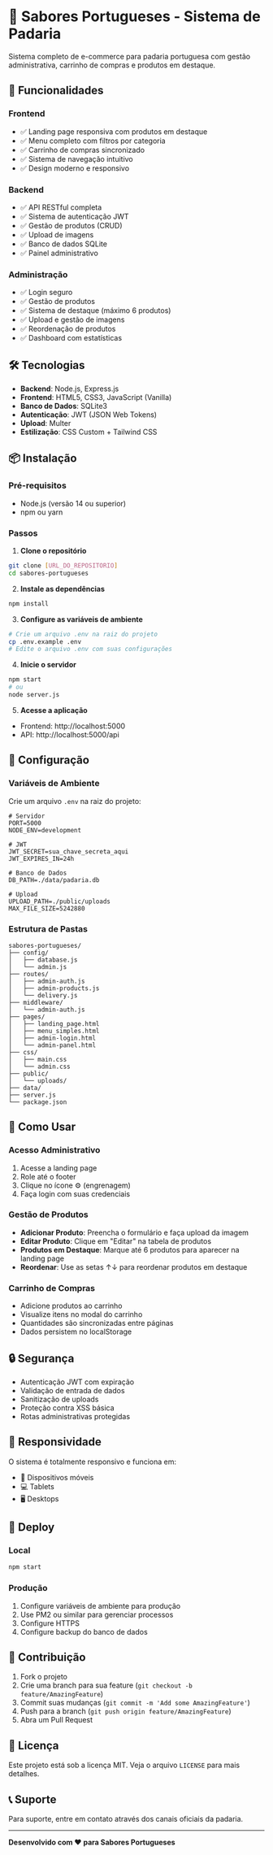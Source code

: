 # 🥖 Sabores Portugueses - Sistema de Padaria

Sistema completo de e-commerce para padaria portuguesa com gestão administrativa, carrinho de compras e produtos em destaque.

## 🚀 Funcionalidades

### **Frontend**
- ✅ Landing page responsiva com produtos em destaque
- ✅ Menu completo com filtros por categoria
- ✅ Carrinho de compras sincronizado
- ✅ Sistema de navegação intuitivo
- ✅ Design moderno e responsivo

### **Backend**
- ✅ API RESTful completa
- ✅ Sistema de autenticação JWT
- ✅ Gestão de produtos (CRUD)
- ✅ Upload de imagens
- ✅ Banco de dados SQLite
- ✅ Painel administrativo

### **Administração**
- ✅ Login seguro
- ✅ Gestão de produtos
- ✅ Sistema de destaque (máximo 6 produtos)
- ✅ Upload e gestão de imagens
- ✅ Reordenação de produtos
- ✅ Dashboard com estatísticas

## 🛠️ Tecnologias

- **Backend**: Node.js, Express.js
- **Frontend**: HTML5, CSS3, JavaScript (Vanilla)
- **Banco de Dados**: SQLite3
- **Autenticação**: JWT (JSON Web Tokens)
- **Upload**: Multer
- **Estilização**: CSS Custom + Tailwind CSS

## 📦 Instalação

### **Pré-requisitos**
- Node.js (versão 14 ou superior)
- npm ou yarn

### **Passos**

1. **Clone o repositório**
```bash
git clone [URL_DO_REPOSITORIO]
cd sabores-portugueses
```

2. **Instale as dependências**
```bash
npm install
```

3. **Configure as variáveis de ambiente**
```bash
# Crie um arquivo .env na raiz do projeto
cp .env.example .env
# Edite o arquivo .env com suas configurações
```

4. **Inicie o servidor**
```bash
npm start
# ou
node server.js
```

5. **Acesse a aplicação**
- Frontend: http://localhost:5000
- API: http://localhost:5000/api

## 🔧 Configuração

### **Variáveis de Ambiente**
Crie um arquivo `.env` na raiz do projeto:

```env
# Servidor
PORT=5000
NODE_ENV=development

# JWT
JWT_SECRET=sua_chave_secreta_aqui
JWT_EXPIRES_IN=24h

# Banco de Dados
DB_PATH=./data/padaria.db

# Upload
UPLOAD_PATH=./public/uploads
MAX_FILE_SIZE=5242880
```

### **Estrutura de Pastas**
```
sabores-portugueses/
├── config/
│   ├── database.js
│   └── admin.js
├── routes/
│   ├── admin-auth.js
│   ├── admin-products.js
│   └── delivery.js
├── middleware/
│   └── admin-auth.js
├── pages/
│   ├── landing_page.html
│   ├── menu_simples.html
│   ├── admin-login.html
│   └── admin-panel.html
├── css/
│   ├── main.css
│   └── admin.css
├── public/
│   └── uploads/
├── data/
├── server.js
└── package.json
```

## 🎯 Como Usar

### **Acesso Administrativo**
1. Acesse a landing page
2. Role até o footer
3. Clique no ícone ⚙️ (engrenagem)
4. Faça login com suas credenciais

### **Gestão de Produtos**
- **Adicionar Produto**: Preencha o formulário e faça upload da imagem
- **Editar Produto**: Clique em "Editar" na tabela de produtos
- **Produtos em Destaque**: Marque até 6 produtos para aparecer na landing page
- **Reordenar**: Use as setas ↑↓ para reordenar produtos em destaque

### **Carrinho de Compras**
- Adicione produtos ao carrinho
- Visualize itens no modal do carrinho
- Quantidades são sincronizadas entre páginas
- Dados persistem no localStorage

## 🔒 Segurança

- Autenticação JWT com expiração
- Validação de entrada de dados
- Sanitização de uploads
- Proteção contra XSS básica
- Rotas administrativas protegidas

## 📱 Responsividade

O sistema é totalmente responsivo e funciona em:
- 📱 Dispositivos móveis
- 💻 Tablets
- 🖥️ Desktops

## 🚀 Deploy

### **Local**
```bash
npm start
```

### **Produção**
1. Configure variáveis de ambiente para produção
2. Use PM2 ou similar para gerenciar processos
3. Configure HTTPS
4. Configure backup do banco de dados

## 🤝 Contribuição

1. Fork o projeto
2. Crie uma branch para sua feature (`git checkout -b feature/AmazingFeature`)
3. Commit suas mudanças (`git commit -m 'Add some AmazingFeature'`)
4. Push para a branch (`git push origin feature/AmazingFeature`)
5. Abra um Pull Request

## 📄 Licença

Este projeto está sob a licença MIT. Veja o arquivo `LICENSE` para mais detalhes.

## 📞 Suporte

Para suporte, entre em contato através dos canais oficiais da padaria.

---

**Desenvolvido com ❤️ para Sabores Portugueses**
